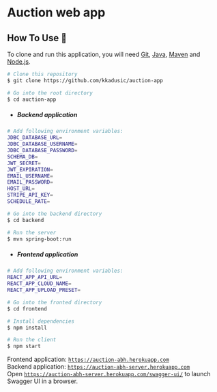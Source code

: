 # Auction web app

## How To Use :wrench:

To clone and run this application, you will need [Git](https://git-scm.com), [Java](https://www.oracle.com/java/technologies/javase-downloads.html),
[Maven](https://maven.apache.org/download.cgi) and [Node.js](https://nodejs.org/en/download/).

```bash
# Clone this repository
$ git clone https://github.com/kkadusic/auction-app

# Go into the root directory
$ cd auction-app
```

- ##### Backend application
```bash
# Add following environment variables:
JDBC_DATABASE_URL=
JDBC_DATABASE_USERNAME=
JDBC_DATABASE_PASSWORD=
SCHEMA_DB=
JWT_SECRET=
JWT_EXPIRATION=
EMAIL_USERNAME=
EMAIL_PASSWORD=
HOST_URL=
STRIPE_API_KEY=
SCHEDULE_RATE=
```

```bash
# Go into the backend directory
$ cd backend

# Run the server
$ mvn spring-boot:run
```

- ##### Frontend application
```bash
# Add following environment variables:
REACT_APP_API_URL=
REACT_APP_CLOUD_NAME=
REACT_APP_UPLOAD_PRESET=
```

```bash
# Go into the fronted directory
$ cd frontend

# Install dependencies
$ npm install

# Run the client
$ npm start
```

Frontend application: [`https://auction-abh.herokuapp.com`](https://auction-abh.herokuapp.com/) <br>
Backend application: [`https://auction-abh-server.herokuapp.com`](https://auction-abh-server.herokuapp.com/) <br>
Open [`https://auction-abh-server.herokuapp.com/swagger-ui/`](https://auction-abh-server.herokuapp.com/swagger-ui/) to launch Swagger UI in a browser.
